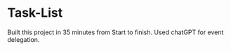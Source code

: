 # Task-List
Built this project in 35 minutes from Start to finish. Used chatGPT for event delegation.
